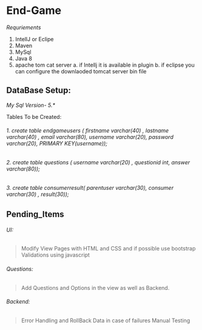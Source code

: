 # End-Game
_Requriements_
1. IntellJ or Eclipe
2. Maven
3. MySql
4. Java 8
5. apache tom cat server
a. if Intellj it is available in plugin
b. if eclipse you can configure the downlaoded tomcat server bin file

## DataBase Setup: 
_My Sql Version- 5.*_

Tables To be Created:

###### 1. create table endgameusers ( firstname varchar(40) , lastname varchar(40) , email varchar(80), username varchar(20), password varchar(20),   PRIMARY KEY(username));
###### 2. create table questions ( username varchar(20) , questionid int, answer varchar(80));
###### 3. create table consumerresult( parentuser varchar(30), consumer varchar(30) , result(30));

## Pending_Items 
###### UI:
> Modify View Pages with HTML and CSS and if possible use bootstrap
> Validations using javascript
###### Questions:
> Add Questions and Options in the view as well as Backend.
###### Backend:
> Error Handling and RollBack Data in case of failures
> Manual Testing 

